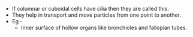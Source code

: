 
- If columnar or cuboidal cells have cilia then they are called this.
- They help in transport and move particles from one point to another.
- Eg -
	- Inner surface of hollow organs like bronchioles and fallopian tubes.